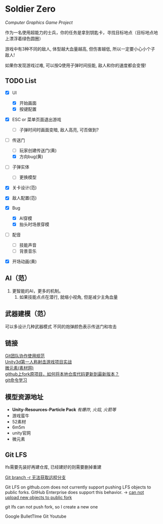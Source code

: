 # Soldier Zero
*Computer Graphics Game Project*

作为一名使用超能力的士兵，你的任务是拿到钥匙卡，寻找目标地点（目标地点地上漂浮着绿色圆圈）

游戏中有3种不同的敌人, 体型越大血量越高, 但伤害越低, 所以一定要小心小个子敌人!

如果你发现游戏过难, 可以按Q使用子弹时间技能, 敌人和你的速度都会变慢!



## TODO List

- [x] UI
  - [x] 开始画面
  - [x] 按键配置
- [x] ESC or 菜单页面退出游戏
  - [ ] 子弹时间时画面变暗, 敌人高亮, 可否做到?
- [ ] 传送门
  - [ ] 玩家创建传送门(黄)
  - [x] 方向bug(黄)
- [ ] 子弹实体
  - [ ] 更换模型
- [x] 关卡设计(范)
- [x] 敌人配置(范)
- [x] Bug
  - [x] AI穿模
  - [x] 抬头时场景穿模
- [ ] 配音
  - [ ] 技能声音
  - [ ] 背景音乐
- [x] 开场动画(黄)


##  AI（范）
1. 更智能的AI，更多的机制。
    1. 如果技能点点在潜行, 就缩小视角, 但是减少主角血量
    
##  武器建模（范）
可以多设计几种武器模式
不同的炮弹颜色表示传送门和攻击
    
## 链接
[Git团队协作使用规范](https://blog.csdn.net/u011077672/article/details/78819324)  
[Unity3d第一人称射击游戏项目实战](https://www.bilibili.com/video/av37116509?from=search&seid=13139258492896819105)  
[微元素(素材网)](https://www.element3ds.com/)  
[github上fork原项目，如何将本地仓库代码更新到最新版本？](https://www.cnblogs.com/eyunhua/p/8463200.html)  
[git命令学习](https://git-scm.com/book/zh/v1/%E8%B5%B7%E6%AD%A5)  

## 模型资源地址
- **Unity-Resources-Particle Pack** *有爆炸, 火焰, 火箭等*
- 游戏蛮牛
- 52素材
- 6m5m
- unity官网
- 微元素


## Git LFS

lfs需要先装好再建仓库, 已经建好的则需要删掉重建

[Git branch -r 无法获取远程分支](https://www.cnblogs.com/leodaxin/p/8569061.html)

Git LFS on github.com does not currently support pushing LFS objects to public forks. GitHub Enterprise does support this behavior. -> [can not upload new objects to public fork](https://github.com/git-lfs/git-lfs/issues/1906)



git lfs can not push fork, so I create a new one

Google BulletTIme Git Youtube
